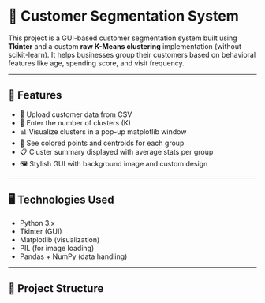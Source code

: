 # 🧠 Customer Segmentation System

This project is a GUI-based customer segmentation system built using **Tkinter** and a custom **raw K-Means clustering** implementation (without scikit-learn). It helps businesses group their customers based on behavioral features like age, spending score, and visit frequency.

---

## 🚀 Features

- 📁 Upload customer data from CSV
- 🔢 Enter the number of clusters (K)
- 📊 Visualize clusters in a pop-up matplotlib window
- 🎯 See colored points and centroids for each group
- 📋 Cluster summary displayed with average stats per group
- 🖼️ Stylish GUI with background image and custom design

---

## 🖥️ Technologies Used

- Python 3.x
- Tkinter (GUI)
- Matplotlib (visualization)
- PIL (for image loading)
- Pandas + NumPy (data handling)

---

## 📂 Project Structure

